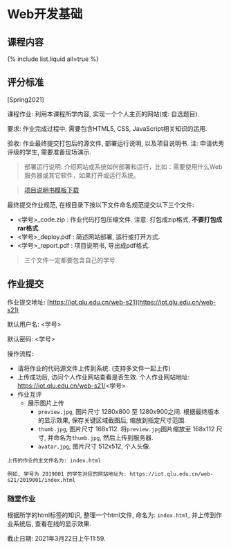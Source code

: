 # Web开发基础

## 课程内容

{% include list.liquid all=true %}

## 评分标准

[Spring2021]

课程作业: 利用本课程所学内容, 实现一个个人主页的网站(或: 自选题目).

要求: 作业完成过程中, 需要包含HTML5, CSS, JavaScript相关知识的运用.

验收: 作业最终提交打包后的源文件, 部署运行说明, 以及项目说明书. 注: 申请优秀评级的学生, 需要准备现场演示.

>
>部署运行说明: 介绍网站或系统如何部署和运行，比如：需要使用什么Web服务器或其它软件，如果打开或运行系统。
>

>
>[项目说明书模板下载](./assets/project_template.docx)
>

最终提交作业规范, 在根目录下按以下文件命名规范提交以下三个文件:

- <学号>_code.zip : 作业代码打包压缩文件. 注意: 打包成zip格式, <b>不要打包成rar格式</b>.
- <学号>_deploy.pdf : 简述网站部署, 运行或打开方式.
- <学号>_report.pdf : 项目说明书, 导出成pdf格式.

>
>三个文件一定都要包含自己的学号.
>


## 作业提交

作业提交地址: [https://iot.qlu.edu.cn/web-s21](https://iot.qlu.edu.cn/web-s21)

默认用户名: <学号>

默认密码: <学号>

操作流程:

* 请将作业的代码源文件上传到系统. (支持多文件一起上传)
* 上传成功后, 访问个人作业网站查看是否生效. 个人作业网站地址: https://iot.qlu.edu.cn/web-s21/<学号>
* 作业互评
    * 展示图片上传
        * `preview.jpg`, 图片尺寸 1280x800 至 1280x900之间. 根据最终版本的显示效果, 保存关键区域截图后, 缩放到指定尺寸范围.
        * `thumb.jpg`, 图片尺寸 168x112. 将`preview.jpg`图片缩放至 168x112 尺寸, 并命名为`thumb.jpg`, 然后上传到服务器.
        * `avatar.jpg`, 图片尺寸 512x512, 个人头像.

```warn
上传的作业的主文件名为: index.html
```

```tips
例如, 学号为 2019001 的学生对应的网站地址为: https://iot.qlu.edu.cn/web-s21/2019001/index.html
```

### 随堂作业

根据所学的html标签的知识, 整理一个html文件, 命名为: `index.html`, 并上传到作业系统后, 查看在线的显示效果.

截止日期: 2021年3月22日上午11:59.